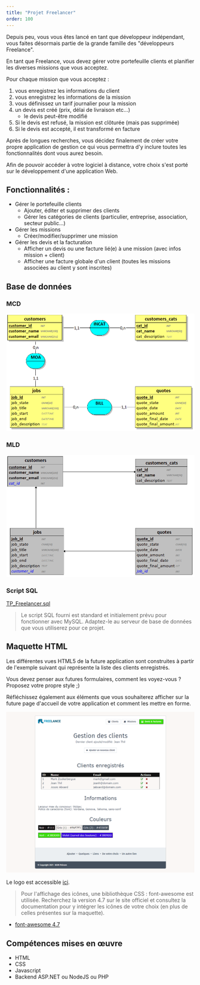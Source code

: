 ```yaml
---
title: "Projet Freelancer"
order: 100
---
```


Depuis peu, vous vous êtes lancé en tant que développeur indépendant, vous faites désormais partie de la grande famille des "développeurs Freelance".

En tant que Freelance, vous devez gérer votre portefeuille clients et planifier les diverses missions que vous acceptez.

Pour chaque mission que vous acceptez : 
1. vous enregistrez les informations du client
2. vous enregistrez les informations de la mission
3. vous définissez un tarif journalier pour la mission
4. un devis est créé (prix, délai de livraison etc...)
    - le devis peut-être modifié
5. Si le devis est refusé, la mission est clôturée (mais pas supprimée)
6. Si le devis est accepté, il est transformé en facture


Après de longues recherches, vous décidez finalement de créer votre propre application de gestion ce qui vous permettra d'y inclure toutes les fonctionnalités dont vous aurez besoin.

Afin de pouvoir accéder à votre logiciel à distance, votre choix s'est porté sur le développement d'une application Web.


## Fonctionnalités :

- Gérer le portefeuille clients
    - Ajouter, éditer et supprimer des clients
    - Gérer les catégories de clients (particulier, entreprise, association, secteur public...)
- Gérer les missions
    - Créer/modifier/supprimer une mission
- Gérer les devis et la facturation
    - Afficher un devis ou une facture lié(e) à une mission (avec infos mission + client)
    - Afficher une facture globale d'un client (toutes les missions associées au client y sont inscrites)


## Base de données

### MCD

![MCD](TP_Freelancer_MCD.png)

### MLD

![MCD](TP_Freelancer_MLD.png)

### Script SQL 

[TP_Freelancer.sql](TP_Freelancer.sql)

> Le script SQL fourni est standard et initialement prévu pour fonctionner avec MySQL. Adaptez-le au serveur de base de données que vous utiliserez pour ce projet.


## Maquette HTML

Les différentes vues HTML5 de la future application sont construites à partir de l'exemple suivant qui représente la liste des clients enregistrés.

Vous devez penser aux futures formulaires, comment les voyez-vous ? Proposez votre propre style ;)

Réfléchissez également aux éléments que vous souhaiterez afficher sur la future page d'accueil de votre application et comment les mettre en forme.

![MCD](TP_Freelancer_Template.png)


Le logo est accessible [ici](TP_Freelancer_logo.jpg). 


> Pour l'affichage des icônes, une bibliothèque CSS : font-awesome est utilisée. Recherchez la version 4.7 sur le site officiel et consultez la documentation pour y intégrer les icônes de votre choix (en plus de celles présentes sur la maquette).

- [font-awesome 4.7](https://fontawesome.com/v4/get-started/)


## Compétences mises en œuvre

- HTML
- CSS
- Javascript
- Backend ASP.NET ou NodeJS ou PHP
